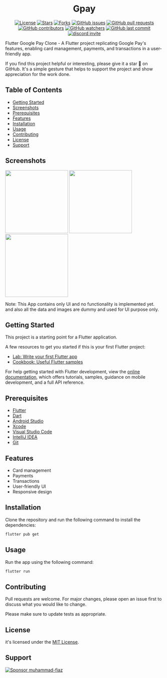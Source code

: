 <div style="text-align: center;">

# Gpay 

[![License](https://img.shields.io/github/license/muhammad-fiaz/GpayApp-Flutter)](https://github.com/muhammad-fiaz/GpayApp-Flutter/blob/main/LICENSE)
[![Stars](https://img.shields.io/github/stars/muhammad-fiaz/GpayApp-Flutter)](https://github.com/muhammad-fiaz/GpayApp-Flutter/stargazers)
[![Forks](https://img.shields.io/github/forks/muhammad-fiaz/GpayApp-Flutter)](https://github.com/muhammad-fiaz/GpayApp-Flutter/network/members)
[![GitHub issues](https://img.shields.io/github/issues/muhammad-fiaz/GpayApp-Flutter)](https://github.com/muhammad-fiaz/GpayApp-Flutter/issues)
[![GitHub pull requests](https://img.shields.io/github/issues-pr/muhammad-fiaz/GpayApp-Flutter)](https://github.com/muhammad-fiaz/GpayApp-Flutter/pulls)
[![GitHub contributors](https://img.shields.io/github/contributors/muhammad-fiaz/GpayApp-Flutter)](https://github.com/muhammad-fiaz/GpayApp-Flutter/graphs/contributors)
[![GitHub watchers](https://img.shields.io/github/watchers/muhammad-fiaz/GpayApp-Flutter)](https://github.com/muhammad-fiaz/GpayApp-Flutter/watchers)
[![GitHub last commit](https://img.shields.io/github/last-commit/muhammad-fiaz/GpayApp-Flutter)](https://github.com/muhammad-fiaz/GpayApp-Flutter/commits/main)
<a href="https://discord.gg/uRkZ5cHf" target="_blank">
  <img
    src="https://dcbadge.limes.pink/api/server/https://discord.gg/uRkZ5cHf?style=shield"
    alt="discord invite"
  />
</a>
</div>


Flutter Google Pay Clone - A Flutter project replicating Google Pay's features, enabling card management, payments, and transactions in a user-friendly app.

If you find this project helpful or interesting, please give it a star 🌟 on GitHub. It's a simple gesture that helps to support the project and show appreciation for the work done.

## Table of Contents

- [Getting Started](#getting-started)
- [Screenshots](#screenshots)
- [Prerequisites](#prerequisites)
- [Features](#features)
- [Installation](#installation)
- [Usage](#usage)
- [Contributing](#contributing)
- [License](#license)
- [Support](#support)

## Screenshots

<img src="https://github.com/muhammad-fiaz/GpayApp-Flutter/assets/75434191/c590ed95-87a3-4c43-a72a-952f22d1b999" width="200"> <img src="https://github.com/muhammad-fiaz/GpayApp-Flutter/assets/75434191/ca8038d8-4d27-4554-9762-4dc879ba85c0" width="200"> <img src="https://github.com/muhammad-fiaz/GpayApp-Flutter/assets/75434191/22fc5f76-f7eb-4039-be14-4596f23efdda" width="200">


Note: This App contains only UI and no functionality is implemented yet. and also all the data and images are dummy and used for UI purpose only.

## Getting Started

This project is a starting point for a Flutter application.

A few resources to get you started if this is your first Flutter project:

- [Lab: Write your first Flutter app](https://docs.flutter.dev/get-started/codelab)
- [Cookbook: Useful Flutter samples](https://docs.flutter.dev/cookbook)

For help getting started with Flutter development, view the
[online documentation](https://docs.flutter.dev/), which offers tutorials,
samples, guidance on mobile development, and a full API reference.

## Prerequisites

- [Flutter](https://flutter.dev/docs/get-started/install)
- [Dart](https://dart.dev/get-dart)
- [Android Studio](https://developer.android.com/studio)
- [Xcode](https://developer.apple.com/xcode/)
- [Visual Studio Code](https://code.visualstudio.com/)
- [IntelliJ IDEA](https://www.jetbrains.com/idea/)
- [Git](https://git-scm.com/)

## Features

- Card management
- Payments
- Transactions
- User-friendly UI
- Responsive design

## Installation

Clone the repository and run the following command to install the dependencies:

```bash
flutter pub get
```

## Usage

Run the app using the following command:

```bash
flutter run
```

## Contributing

Pull requests are welcome. For major changes, please open an issue first to discuss what you would like to change.

Please make sure to update tests as appropriate.

## License

it's licensed under the [MIT License](LICENSE).

## Support

[![Sponsor muhammad-fiaz](https://img.shields.io/badge/Sponsor-%231EAEDB.svg?&style=for-the-badge&logo=GitHub-Sponsors&logoColor=white)](https://github.com/sponsors/muhammad-fiaz)


